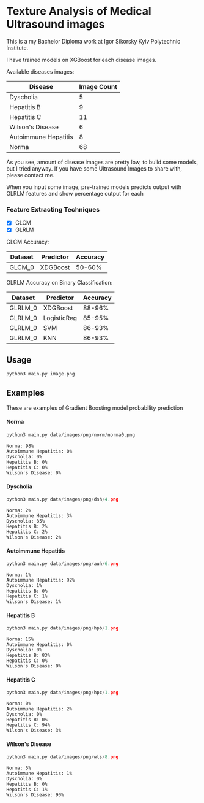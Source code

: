 # Texture Analysis of Medical Ultrasound images

This is a my Bachelor Diploma work at Igor Sikorsky Kyiv Polytechnic Institute.

I have trained models on XGBoost for each disease images.

Available diseases images:

| Disease           | Image Count   |
| -----------       | ------------  |
| Dyscholia         | 5             |
| Hepatitis B       | 9             |
| Hepatitis C       | 11            |
| Wilson's Disease  | 6             |
| Autoimmune Hepatitis       | 8             |
| Norma        | 68             |

As you see, amount of disease images are pretty low, to build some models, but I tried anyway.
If you have some Ultrasound Images to share with, please contact me.


When you input some image, pre-trained models predicts output with GLRLM features and show percentage output for each 
### Feature Extracting Techniques
- [x] GLCM
- [x] GLRLM

GLCM Accuracy:

| Dataset   | Predictor  | Accuracy |
| --------- | ---------- | -------- |
| GLCM_0    | XDGBoost   | 50-60%      |

GLRLM Accuracy on Binary Classification:

| Dataset    | Predictor   | Accuracy |
| ---------  | ----------  | -------- |
| GLRLM_0    | XDGBoost    | 88-96%   |
| GLRLM_0    | LogisticReg | 85-95%   |
| GLRLM_0    | SVM         | 86-93%   |
| GLRLM_0    | KNN         | 86-93%   |


## Usage

```python
python3 main.py image.png
```

## Examples

These are examples of Gradient Boosting model probability prediction

#### Norma
```python
python3 main.py data/images/png/norm/norma0.png
```
```
Norma: 98%
Autoimmune Hepatitis: 0%
Dyscholia: 0%
Hepatitis B: 0%
Hepatitis C: 0%
Wilson's Disease: 0%
```

#### Dyscholia
```python
python3 main.py data/images/png/dsh/4.png
```
```
Norma: 2%
Autoimmune Hepatitis: 3%
Dyscholia: 85%
Hepatitis B: 2%
Hepatitis C: 2%
Wilson's Disease: 2%
```

#### Autoimmune Hepatitis

```python
python3 main.py data/images/png/auh/6.png
```
```
Norma: 1%
Autoimmune Hepatitis: 92%
Dyscholia: 1%
Hepatitis B: 0%
Hepatitis C: 1%
Wilson's Disease: 1%
```

#### Hepatitis B

```python
python3 main.py data/images/png/hpb/1.png
```

```
Norma: 15%
Autoimmune Hepatitis: 0%
Dyscholia: 0%
Hepatitis B: 83%
Hepatitis C: 0%
Wilson's Disease: 0%
```

#### Hepatitis C

```python
python3 main.py data/images/png/hpc/1.png
```
```
Norma: 0%
Autoimmune Hepatitis: 2%
Dyscholia: 0%
Hepatitis B: 0%
Hepatitis C: 94%
Wilson's Disease: 3%
```

#### Wilson's Disease

```python
python3 main.py data/images/png/wls/8.png
```
```
Norma: 5%
Autoimmune Hepatitis: 1%
Dyscholia: 0%
Hepatitis B: 0%
Hepatitis C: 1%
Wilson's Disease: 90%
```